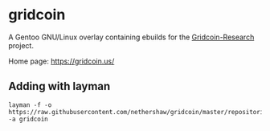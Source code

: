 gridcoin
========

A Gentoo GNU/Linux overlay containing ebuilds for the [Gridcoin-Research](https://github.com/gridcoin/Gridcoin-Research) project.

Home page: https://gridcoin.us/

## Adding with layman
```shell
layman -f -o https://raw.githubusercontent.com/nethershaw/gridcoin/master/repositories.xml -a gridcoin
```
